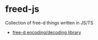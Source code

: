 # freed-js
Collection of free-d things written in JS/TS

- [free-d encoding/decoding library](./packages/freed/)